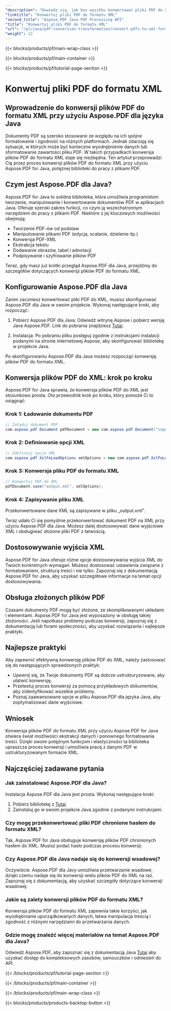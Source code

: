 ```yaml
---
"description": "Dowiedz się, jak bez wysiłku konwertować pliki PDF do XML za pomocą Aspose.PDF dla Java. Przewodnik krok po kroku i najlepsze praktyki dla wydajnej konwersji."
"linktitle": "Konwertuj pliki PDF do formatu XML"
"second_title": "Aspose.PDF Java PDF Processing API"
"title": "Konwertuj pliki PDF do formatu XML"
"url": "/pl/java/pdf-conversion-transformation/convert-pdfs-to-xml-format/"
"weight": 22
---
```


{{< blocks/products/pf/main-wrap-class >}}

{{< blocks/products/pf/main-container >}}

{{< blocks/products/pf/tutorial-page-section >}}

# Konwertuj pliki PDF do formatu XML


## Wprowadzenie do konwersji plików PDF do formatu XML przy użyciu Aspose.PDF dla języka Java

Dokumenty PDF są szeroko stosowane ze względu na ich spójne formatowanie i zgodność na różnych platformach. Jednak zdarzają się sytuacje, w których może być konieczne wyodrębnienie danych lub sformatowanie zawartości pliku PDF. W takich przypadkach konwersja plików PDF do formatu XML staje się niezbędna. Ten artykuł przeprowadzi Cię przez proces konwersji plików PDF do formatu XML przy użyciu Aspose.PDF for Java, potężnej biblioteki do pracy z plikami PDF.

## Czym jest Aspose.PDF dla Java?

Aspose.PDF for Java to solidna biblioteka, która umożliwia programistom tworzenie, manipulowanie i konwertowanie dokumentów PDF w aplikacjach Java. Oferuje szeroki zakres funkcji, co czyni ją wszechstronnym narzędziem do pracy z plikami PDF. Niektóre z jej kluczowych możliwości obejmują:

- Tworzenie PDF-ów od podstaw
- Manipulowanie plikami PDF (edycja, scalanie, dzielenie itp.)
- Konwersja PDF-XML
- Ekstrakcja tekstu
- Dodawanie obrazów, tabel i adnotacji
- Podpisywanie i szyfrowanie plików PDF

Teraz, gdy masz już krótki przegląd Aspose.PDF dla Java, przejdźmy do szczegółów dotyczących konwersji plików PDF do formatu XML.

## Konfigurowanie Aspose.PDF dla Java

Zanim zaczniesz konwertować pliki PDF do XML, musisz skonfigurować Aspose.PDF dla Java w swoim projekcie. Wykonaj następujące kroki, aby rozpocząć:

1. Pobierz Aspose.PDF dla Java: Odwiedź witrynę Aspose i pobierz wersję Java Aspose.PDF. Link do pobrania znajdziesz [Tutaj](https://releases.aspose.com/pdf/java/).

2. Instalacja: Po pobraniu pliku postępuj zgodnie z instrukcjami instalacji podanymi na stronie internetowej Aspose, aby skonfigurować bibliotekę w projekcie Java.

Po skonfigurowaniu Aspose.PDF dla Java możesz rozpocząć konwersję plików PDF do formatu XML.

## Konwersja plików PDF do XML: krok po kroku

Aspose.PDF for Java sprawia, że konwersja plików PDF do XML jest stosunkowo prosta. Oto przewodnik krok po kroku, który pomoże Ci to osiągnąć:

### Krok 1: Ładowanie dokumentu PDF

```java
// Załaduj dokument PDF
com.aspose.pdf.Document pdfDocument = new com.aspose.pdf.Document("input.pdf");
```

### Krok 2: Definiowanie opcji XML

```java
// Zdefiniuj opcje XML
com.aspose.pdf.XslFoLoadOptions xmlOptions = new com.aspose.pdf.XslFoLoadOptions();
```

### Krok 3: Konwersja pliku PDF do formatu XML

```java
// Konwertuj PDF do XML
pdfDocument.save("output.xml", xmlOptions);
```

### Krok 4: Zapisywanie pliku XML

Przekonwertowane dane XML są zapisywane w pliku „output.xml”.

Teraz udało Ci się pomyślnie przekonwertować dokument PDF na XML przy użyciu Aspose.PDF dla Java. Możesz dalej dostosowywać dane wyjściowe XML i obsługiwać złożone pliki PDF z łatwością.

## Dostosowywanie wyjścia XML

Aspose.PDF for Java oferuje różne opcje dostosowywania wyjścia XML do Twoich konkretnych wymagań. Możesz dostosować ustawienia związane z formatowaniem, strukturą treści i nie tylko. Zapoznaj się z dokumentacją Aspose.PDF for Java, aby uzyskać szczegółowe informacje na temat opcji dostosowywania.

## Obsługa złożonych plików PDF

Czasami dokumenty PDF mogą być złożone, ze skomplikowanymi układami i elementami. Aspose.PDF for Java jest wyposażony w obsługę takiej złożoności. Jeśli napotkasz problemy podczas konwersji, zapoznaj się z dokumentacją lub forami społeczności, aby uzyskać rozwiązania i najlepsze praktyki.

## Najlepsze praktyki

Aby zapewnić efektywną konwersję plików PDF do XML, należy zastosować się do następujących sprawdzonych praktyk:

- Upewnij się, że Twoje dokumenty PDF są dobrze ustrukturyzowane, aby ułatwić konwersję.
- Przetestuj proces konwersji za pomocą przykładowych dokumentów, aby zidentyfikować wszelkie problemy.
- Poznaj zaawansowane opcje w pliku Aspose.PDF dla języka Java, aby zoptymalizować dane wyjściowe.

## Wniosek

Konwersja plików PDF do formatu XML przy użyciu Aspose.PDF for Java otwiera świat możliwości ekstrakcji danych i ponownego formatowania treści. Dzięki swoim potężnym funkcjom i elastyczności ta biblioteka upraszcza proces konwersji i umożliwia pracę z danymi PDF w ustrukturyzowanym formacie XML.

## Najczęściej zadawane pytania

### Jak zainstalować Aspose.PDF dla Java?

Instalacja Aspose.PDF dla Java jest prosta. Wykonaj następujące kroki:
1. Pobierz bibliotekę z [Tutaj](https://releases.aspose.com/pdf/java/).
2. Zainstaluj go w swoim projekcie Java zgodnie z podanymi instrukcjami.

### Czy mogę przekonwertować pliki PDF chronione hasłem do formatu XML?

Tak, Aspose.PDF for Java obsługuje konwersję plików PDF chronionych hasłem do XML. Musisz podać hasło podczas procesu konwersji.

### Czy Aspose.PDF dla Java nadaje się do konwersji wsadowej?

Oczywiście. Aspose.PDF dla Javy umożliwia przetwarzanie wsadowe, dzięki czemu nadaje się do konwersji wielu plików PDF do XML na raz. Zapoznaj się z dokumentacją, aby uzyskać szczegóły dotyczące konwersji wsadowej.

### Jakie są zalety konwersji plików PDF do formatu XML?

Konwersja plików PDF do formatu XML zapewnia takie korzyści, jak wyodrębnianie uporządkowanych danych, łatwa manipulacja treścią i zgodność z różnymi narzędziami do przetwarzania danych.

### Gdzie mogę znaleźć więcej materiałów na temat Aspose.PDF dla Java?

Odwiedź Aspose.PDF, aby zapoznać się z dokumentacją Java [Tutaj](https://reference.aspose.com/pdf/java/) aby uzyskać dostęp do kompleksowych zasobów, samouczków i odniesień do API.

{{< /blocks/products/pf/tutorial-page-section >}}

{{< /blocks/products/pf/main-container >}}

{{< /blocks/products/pf/main-wrap-class >}}

{{< blocks/products/products-backtop-button >}}